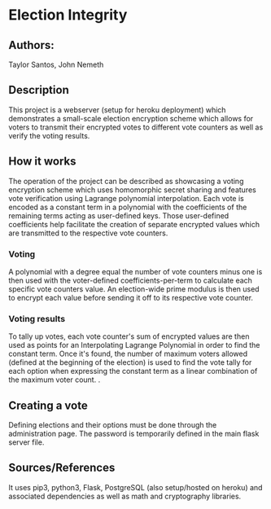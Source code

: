 # Election Integrity
## Authors:
Taylor Santos, John Nemeth

## Description
This project is a webserver (setup for heroku deployment) which demonstrates
a small-scale election encryption scheme which allows for voters to transmit
their encrypted votes to different vote counters as well as verify the voting results.

## How it works
The operation of the project can be described as showcasing a voting encryption scheme 
which uses homomorphic secret sharing and features vote verification using Lagrange polynomial interpolation.
Each vote is encoded as a constant term in a polynomial with the coefficients of the remaining terms
acting as user-defined keys. Those user-defined coefficients help facilitate the creation of separate
encrypted values which are transmitted to the respective vote counters.

### Voting
A polynomial with a degree equal the number of vote counters minus one is then used with 
the voter-defined coefficients-per-term to calculate each specific vote counters value. An
election-wide prime modulus is then used to encrypt each value before sending it off to its 
respective vote counter. 

### Voting results
To tally up votes, each vote counter's sum of encrypted values are then used as points for
an Interpolating Lagrange Polynomial in order to find the constant term. Once it's found, 
the number of maximum voters allowed (defined at the beginning of the election) is used to
find the vote tally for each option when expressing the constant term as a linear combination
of the maximum voter count. . 

## Creating a vote
Defining elections and their options must be done through the administration page. 
The password is temporarily defined in the main flask server file.

## Sources/References
It uses pip3, python3, Flask, PostgreSQL (also setup/hosted on heroku) and associated 
dependencies as well as math and cryptography libraries.
